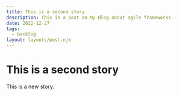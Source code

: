 ```yaml
---
title: This is a second story
description: This is a post on My Blog about agile frameworks.
date: 2022-12-27
tags:
  - backlog
layout: layouts/post.njk
---
```


# This is a second story

This is a new story.